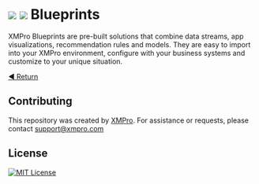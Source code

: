 <!-- omit in toc -->
# ![](https://github.com/XMPro/Blueprints-Accelerators-Patterns/blob/master/Icons/blueprint_dark.png#gh-dark-mode-only) ![](https://github.com/XMPro/Blueprints-Accelerators-Patterns/blob/master/Icons/blueprint.png#gh-light-mode-only) Blueprints  

XMPro Blueprints are pre-built solutions that combine data streams, app visualizations, recommendation rules and models. They are easy to import into your XMPro environment, configure with your business systems and customize to your unique situation.

[◄ Return](https://github.com/XMPro/Accelerators-Recipes-Blueprints)
<br />

## Contributing
This repository was created by <a href="https://xmpro.com/">XMPro</a>. For assistance or requests, please contact <a href="mailto:support@xmpro.com">support@xmpro.com</a>

## License
[![MIT License](https://img.shields.io/badge/License-MIT-green.svg)](https://choosealicense.com/licenses/mit/)
